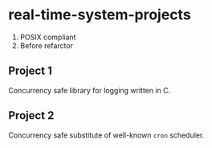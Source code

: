 # real-time-system-projects

1. POSIX compliant
2. Before refarctor

## Project 1

Concurrency safe library for logging written in C.

## Project 2

Concurrency safe substitute of well-known `cron` scheduler.
